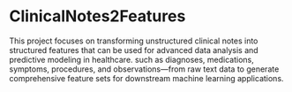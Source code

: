 # ClinicalNotes2Features
This project focuses on transforming unstructured clinical notes into structured features that can be used for advanced data analysis and predictive modeling in healthcare. such as diagnoses, medications, symptoms, procedures, and observations—from raw text data to generate comprehensive feature sets for downstream machine learning applications.

